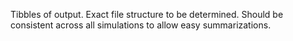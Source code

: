 Tibbles of output. Exact file structure to be determined. Should be consistent across all simulations to allow easy summarizations.
